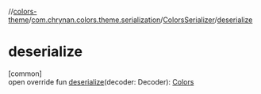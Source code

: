 //[colors-theme](../../../index.md)/[com.chrynan.colors.theme.serialization](../index.md)/[ColorsSerializer](index.md)/[deserialize](deserialize.md)

# deserialize

[common]\
open override fun [deserialize](deserialize.md)(decoder: Decoder): [Colors](../../com.chrynan.colors.theme/-colors/index.md)
